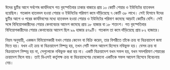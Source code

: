 ঈদের ছুটির আগে সর্বশেষ কার্যদিবসে গত বৃহস্পতিবার ঢাকার বাজারে প্রায় ১০ কোটি শেয়ার ও ইউনিটের হাতবদল হয়েছিল। গতকাল হাতবদল হওয়া শেয়ার ও ইউনিটের পরিমাণ কমে দাঁড়িয়েছে ৭ কোটি ৩৮ লাখে। সেই হিসাবে ঈদের ছুটির আগে ও পরের কার্যদিবসের মধ্যে হাতবদল হওয়া শেয়ার ও ইউনিটের পরিমাণ কমেছে আড়াই কোটির বেশি। সেই সঙ্গে বিনিয়োগকারীদের শেয়ার কেনাবেচার আদেশ কমেছে প্রায় ১৮ হাজার বা ১৮ শতাংশ। গত বৃহস্পতিবার বিনিয়োগকারীদের শেয়ার কেনাবেচার আদেশ ছিল ৯৯ হাজার ৪৭৯টি। গতকাল তা কমে দাঁড়িয়েছে প্রায় ৮২ হাজারে।

নিয়ম অনুযায়ী, একজন বিনিয়োগকারী যখন শেয়ার কেনেন বা বিক্রি করেন, তার বিপরীতে তাঁকে ক্রয় বা বিক্রয়াদেশ জমা দিতে হয়। যখন এই ক্রয় বা বিক্রয়াদেশ নিষ্পন্ন হয়, তখন সেটি সফল আদেশ হিসেবে নথিভুক্ত হয়। যেসব ক্রয় বা বিক্রয়াদেশ নিষ্পন্ন হয় না, সেগুলোকে নথিভুক্ত করা হয় না। একটি বিক্রয়াদেশ যখন সফল হয়, যখন সমপরিমাণ শেয়ারের ক্রয়াদেশ মিলে যায়। তাই ডিএসই কর্তৃপক্ষ ক্রয় বা বিক্রয়াদেশের যেকোনো একটিকে সফল আদেশ হিসেবে বিবেচনায় নেয়।
